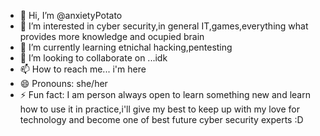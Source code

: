 - 👋 Hi, I’m @anxietyPotato
- 👀 I’m interested in cyber security,in general IT,games,everything what provides more knowledge and ocupied brain
- 🌱 I’m currently learning etnichal hacking,pentesting
- 💞️ I’m looking to collaborate on ...idk
- 📫 How to reach me... i'm here
- 😄 Pronouns: she/her
- ⚡ Fun fact: I am person always open to learn something new and learn how to use it in practice,i'll give my best to keep up with my love for technology and become one of best future cyber security experts :D

<!---
anxietyPotato/anxietyPotato is a ✨ special ✨ repository because its `README.md` (this file) appears on your GitHub profile.
You can click the Preview link to take a look at your changes.
--->
